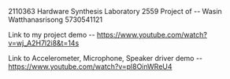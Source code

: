 2110363 Hardware Synthesis Laboratory 2559 Project of
 -- Wasin Watthanasrisong 5730541121

Link to my project demo
 -- https://www.youtube.com/watch?v=wj_A2H7l2i8&t=14s

Link to Accelerometer, Microphone, Speaker driver demo
 -- https://www.youtube.com/watch?v=pl8OinWReU4